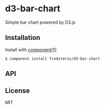 
# d3-bar-chart

  Simple bar chart powered by D3.js

## Installation

  Install with [component(1)](http://component.io):

    $ component install fredsterss/d3-bar-chart

## API



## License

  MIT
